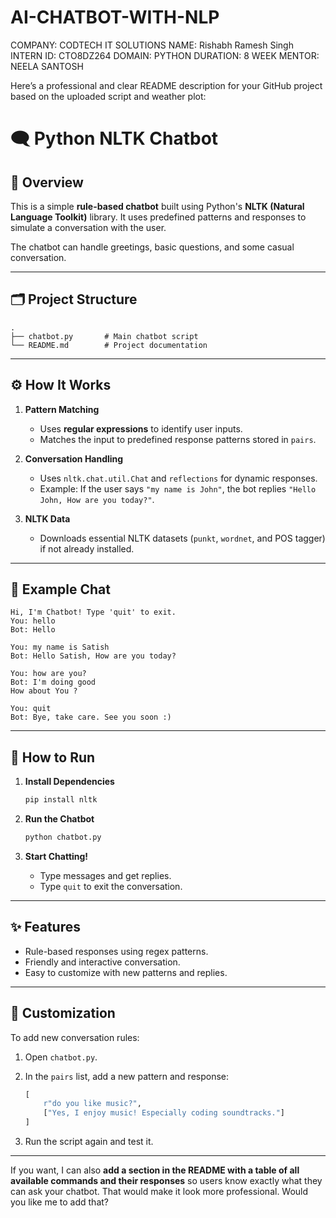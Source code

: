 # AI-CHATBOT-WITH-NLP
COMPANY: CODTECH IT SOLUTIONS NAME: Rishabh Ramesh Singh INTERN ID: CTO8DZ264 DOMAIN: PYTHON DURATION: 8 WEEK MENTOR: NEELA SANTOSH


Here’s a professional and clear README description for your GitHub project based on the uploaded script and weather plot:



# 🗨️ Python NLTK Chatbot

## 📌 Overview

This is a simple **rule-based chatbot** built using Python's **NLTK (Natural Language Toolkit)** library.
It uses predefined patterns and responses to simulate a conversation with the user.

The chatbot can handle greetings, basic questions, and some casual conversation.

---

## 🗂 Project Structure

```
.
├── chatbot.py       # Main chatbot script
└── README.md        # Project documentation
```

---

## ⚙️ How It Works

1. **Pattern Matching**

   * Uses **regular expressions** to identify user inputs.
   * Matches the input to predefined response patterns stored in `pairs`.

2. **Conversation Handling**

   * Uses `nltk.chat.util.Chat` and `reflections` for dynamic responses.
   * Example: If the user says `"my name is John"`, the bot replies `"Hello John, How are you today?"`.

3. **NLTK Data**

   * Downloads essential NLTK datasets (`punkt`, `wordnet`, and POS tagger) if not already installed.

---

## 💬 Example Chat

```
Hi, I'm Chatbot! Type 'quit' to exit.
You: hello
Bot: Hello

You: my name is Satish
Bot: Hello Satish, How are you today?

You: how are you?
Bot: I'm doing good
How about You ?

You: quit
Bot: Bye, take care. See you soon :)
```

---

## 🚀 How to Run

1. **Install Dependencies**

   ```bash
   pip install nltk
   ```
2. **Run the Chatbot**

   ```bash
   python chatbot.py
   ```
3. **Start Chatting!**

   * Type messages and get replies.
   * Type `quit` to exit the conversation.

---

## ✨ Features

* Rule-based responses using regex patterns.
* Friendly and interactive conversation.
* Easy to customize with new patterns and replies.

---

## 📌 Customization

To add new conversation rules:

1. Open `chatbot.py`.
2. In the `pairs` list, add a new pattern and response:

   ```python
   [
       r"do you like music?",
       ["Yes, I enjoy music! Especially coding soundtracks."]
   ]
   ```
3. Run the script again and test it.

---

If you want, I can also **add a section in the README with a table of all available commands and their responses** so users know exactly what they can ask your chatbot. That would make it look more professional. Would you like me to add that?
